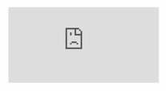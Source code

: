 ![Exam-guide](https://d1.awsstatic.com/training-and-certification/eligibilityupdates/AWS%20Certified%20Big%20Data%20-%20Specialty_Exam%20Guide_v1.3_FINAL.pdf)
